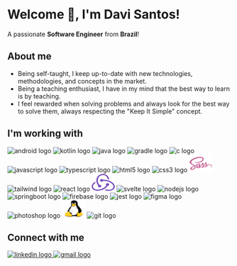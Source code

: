 <h1 align="left">Welcome 👋, I'm Davi Santos!</h1>

<p align="left">A passionate <b>Software Engineer</b> from <b>Brazil</b>!</p>

<h2 align="left">About me</h2>

<ul align="left">
<li>Being self-taught, I keep up-to-date with new technologies, methodologies, and concepts in the market.</li>
<li>Being a teaching enthusiast, I have in my mind that the best way to learn is by teaching.</li>
<li>I feel rewarded when solving problems and always look for the best way to solve them, always respecting the "Keep It Simple" concept.</li>
</ul>

<h2 align="left">I'm working with</h2>

<div align="left">
  <img src="https://cdn.jsdelivr.net/gh/devicons/devicon/icons/android/android-original.svg" height="40" width="52" alt="android logo"  />
  <img src="https://cdn.jsdelivr.net/gh/devicons/devicon/icons/kotlin/kotlin-original.svg" height="40" width="52" alt="kotlin logo"  />
  <img src="https://cdn.jsdelivr.net/gh/devicons/devicon/icons/java/java-original.svg" height="40" width="52" alt="java logo"  />
  <img src="https://cdn.jsdelivr.net/gh/devicons/devicon/icons/gradle/gradle-plain.svg" height="40" width="52" alt="gradle logo"  />
  <img src="https://cdn.jsdelivr.net/gh/devicons/devicon/icons/c/c-original.svg" height="40" width="52" alt="c logo"  />
  <img src="https://cdn.jsdelivr.net/gh/devicons/devicon/icons/javascript/javascript-original.svg" height="40" width="52" alt="javascript logo"  />
  <img src="https://cdn.jsdelivr.net/gh/devicons/devicon/icons/typescript/typescript-original.svg" height="40" width="52" alt="typescript logo"  />
  <img src="https://cdn.jsdelivr.net/gh/devicons/devicon/icons/html5/html5-original.svg" height="40" width="52" alt="html5 logo"  />
  <img src="https://cdn.jsdelivr.net/gh/devicons/devicon/icons/css3/css3-original.svg" height="40" width="52" alt="css3 logo"  />
  <img src="https://raw.githubusercontent.com/devicons/devicon/master/icons/sass/sass-original.svg" height="40" width="52" alt="sass logo"  />
  <img src="https://www.vectorlogo.zone/logos/tailwindcss/tailwindcss-icon.svg" height="40" width="52" alt="tailwind logo"  />
  <img src="https://cdn.jsdelivr.net/gh/devicons/devicon/icons/react/react-original.svg" height="40" width="52" alt="react logo"  />
  <img src="https://raw.githubusercontent.com/devicons/devicon/master/icons/redux/redux-original.svg" height="40" width="52" alt="redux logo"  />
  <img src="https://upload.wikimedia.org/wikipedia/commons/1/1b/Svelte_Logo.svg" height="40" width="52" alt="svelte logo"  />
  <img src="https://cdn.jsdelivr.net/gh/devicons/devicon/icons/nodejs/nodejs-original.svg" height="40" width="52" alt="nodejs logo"  />
  <img src="https://www.vectorlogo.zone/logos/springio/springio-icon.svg" height="40" width="40" alt="springboot logo"  />
  <img src="https://www.vectorlogo.zone/logos/firebase/firebase-icon.svg" height="40" width="52" alt="firebase logo"  />
  <img src="https://www.vectorlogo.zone/logos/jestjsio/jestjsio-icon.svg" height="40" width="40" alt="jest logo"  />
  <img src="https://cdn.jsdelivr.net/gh/devicons/devicon/icons/figma/figma-original.svg" height="40" width="52" alt="figma logo"  />
  <img src="https://cdn.jsdelivr.net/gh/devicons/devicon/icons/photoshop/photoshop-plain.svg" height="40" width="52" alt="photoshop logo"  />
  <img src="https://raw.githubusercontent.com/devicons/devicon/master/icons/linux/linux-original.svg" height="40" width="52" alt="linux logo"  />
  <img src="https://www.vectorlogo.zone/logos/git-scm/git-scm-icon.svg" height="40" width="52" alt="git logo"  />
</div>

<h2 align="left">Connect with me</h2>

<div align="left">
  <a href="https://www.linkedin.com/in/daavsnts/" target="_blank">
    <img src="https://raw.githubusercontent.com/maurodesouza/profile-readme-generator/master/src/assets/icons/social/linkedin/default.svg" width="52" height="40" alt="linkedin logo"  />
  </a>
  <a href="mailto:daavsantosl@gmail.com" target="_blank">
    <img src="https://raw.githubusercontent.com/maurodesouza/profile-readme-generator/master/src/assets/icons/social/gmail/default.svg" width="52" height="40" alt="gmail logo"  />
  </a>
</div>
